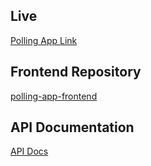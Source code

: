 ## Live
[Polling App Link](https://polling-app-frontend-mu.vercel.app)

## Frontend Repository
[polling-app-frontend](https://github.com/mkliac/polling-app-frontend)

## API Documentation
[API Docs](https://polling-app-backend-dev.onrender.com/swagger-ui/index.html)

